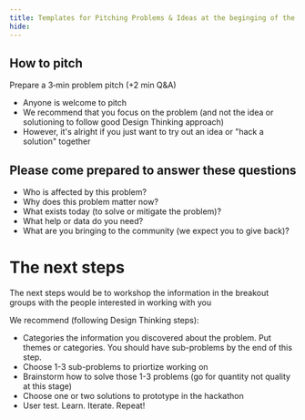 ```yaml
---
title: Templates for Pitching Problems & Ideas at the beginging of the season
hide:
---
```

## How to pitch 

Prepare a 3‑min problem pitch (+2 min Q&A)

- Anyone is welcome to pitch
- We recommend that you focus on the problem (and not the idea or solutioning to follow good Design Thinking approach)
- However, it's alright if you just want to try out an idea or "hack a solution" together 

## Please come prepared to answer these questions 

- Who is affected by this problem?
- Why does this problem matter now? 
- What exists today (to solve or mitigate the problem)?
- What help or data do you need?
- What are you bringing to the community (we expect you to give back)?

# The next steps 

The next steps would be to workshop the information in the breakout groups with the people interested in working with you

We recommend (following Design Thinking steps): 
- Categories the information you discovered about the problem. Put themes or categories. You should have sub-problems by the end of this step.
- Choose 1-3 sub-problems to priortize working on
- Brainstorm how to solve those 1-3 problems (go for quantity not quality at this stage)
- Choose one or two solutions to prototype in the hackathon
- User test. Learn. Iterate. Repeat! 